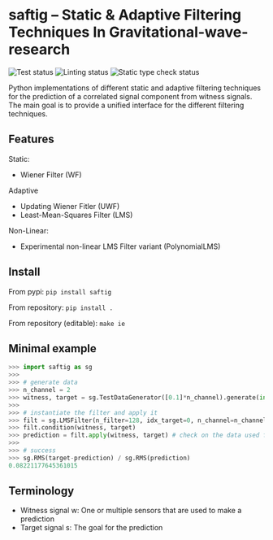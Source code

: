 # saftig – Static & Adaptive Filtering Techniques In Gravitational-wave-research

![Test status](https://github.com/timbk/saftig/actions/workflows/testing.yml/badge.svg)
![Linting status](https://github.com/timbk/saftig/actions/workflows/pylint.yml/badge.svg)
![Static type check status](https://github.com/timbk/saftig/actions/workflows/mypy.yml/badge.svg)

Python implementations of different static and adaptive filtering techniques for the prediction of a correlated signal component from witness signals.
The main goal is to provide a unified interface for the different filtering techniques.

## Features

Static:
* Wiener Filter (WF)

Adaptive
* Updating Wiener Fitler (UWF)
* Least-Mean-Squares Filter (LMS)

Non-Linear:
* Experimental non-linear LMS Filter variant (PolynomialLMS)

## Install

From pypi: `pip install saftig`

From repository: `pip install .`

From repository (editable): `make ie`

## Minimal example

```python
>>> import saftig as sg
>>>
>>> # generate data
>>> n_channel = 2
>>> witness, target = sg.TestDataGenerator([0.1]*n_channel).generate(int(1e5))
>>>
>>> # instantiate the filter and apply it
>>> filt = sg.LMSFilter(n_filter=128, idx_target=0, n_channel=n_channel)
>>> filt.condition(witness, target)
>>> prediction = filt.apply(witness, target) # check on the data used for conditioning
>>>
>>> # success
>>> sg.RMS(target-prediction) / sg.RMS(prediction)
0.08221177645361015
```

## Terminology

* Witness signal w: One or multiple sensors that are used to make a prediction
* Target signal s: The goal for the prediction
